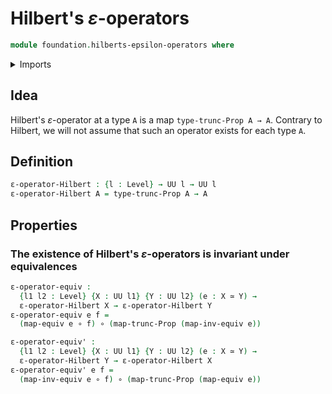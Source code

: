 # Hilbert's $ε$-operators

```agda
module foundation.hilberts-epsilon-operators where
```

<details><summary>Imports</summary>

```agda
open import foundation.functoriality-propositional-truncation
open import foundation.propositional-truncations

open import foundation-core.equivalences
open import foundation-core.functions
open import foundation-core.universe-levels
```

</details>

## Idea

Hilbert's $ε$-operator at a type `A` is a map `type-trunc-Prop A → A`. Contrary
to Hilbert, we will not assume that such an operator exists for each type `A`.

## Definition

```agda
ε-operator-Hilbert : {l : Level} → UU l → UU l
ε-operator-Hilbert A = type-trunc-Prop A → A
```

## Properties

### The existence of Hilbert's $ε$-operators is invariant under equivalences

```agda
ε-operator-equiv :
  {l1 l2 : Level} {X : UU l1} {Y : UU l2} (e : X ≃ Y) →
  ε-operator-Hilbert X → ε-operator-Hilbert Y
ε-operator-equiv e f =
  (map-equiv e ∘ f) ∘ (map-trunc-Prop (map-inv-equiv e))

ε-operator-equiv' :
  {l1 l2 : Level} {X : UU l1} {Y : UU l2} (e : X ≃ Y) →
  ε-operator-Hilbert Y → ε-operator-Hilbert X
ε-operator-equiv' e f =
  (map-inv-equiv e ∘ f) ∘ (map-trunc-Prop (map-equiv e))
```
